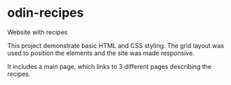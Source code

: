 # odin-recipes

Website with recipes

This project demonstrate basic HTML and CSS styling. The grid layout was used to position the elements and the site was made responsive.

It includes a main page, which links to 3 different pages describing the recipes.
